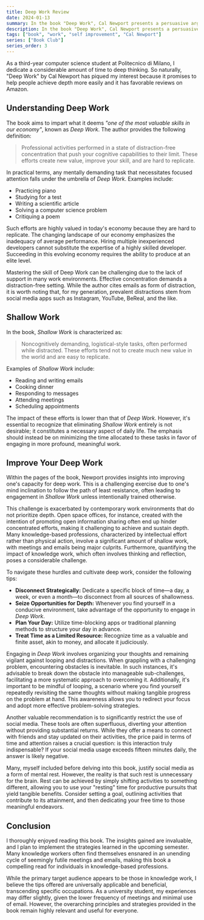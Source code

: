 ```yaml
---
title: Deep Work Review
date: 2024-01-13
summary: In the book "Deep Work", Cal Newport presents a persuasive argument for developing a crucial skill in today's economy and provides practical guidance on how to cultivate it. 👔📖
description: In the book "Deep Work", Cal Newport presents a persuasive argument for developing a crucial skill in today's economy and provides practical guidance on how to cultivate it. 👔📖
tags: ["book", "work", "self improvement", "Cal Newport"]
series: ["Book Club"]
series_order: 3
---
```


As a third-year computer science student at Politecnico di Milano, I dedicate a considerable amount of time to deep thinking. So naturally, "Deep Work" by Cal Newport has piqued my interest because it promises to help people achieve depth more easily and it has favorable reviews on Amazon.

## Understanding Deep Work

The book aims to impart what it deems *"one of the most valuable skills in our economy"*, known as *Deep Work*. The author provides the following definition:

> Professional activities performed in a state of distraction-free concentration that push your cognitive capabilities to their limit. These efforts create new value, improve your skill, and are hard to replicate.

In practical terms, any mentally demanding task that necessitates focused attention falls under the umbrella of *Deep Work*. Examples include:

- Practicing piano
- Studying for a test
- Writing a scientific article
- Solving a computer science problem
- Critiquing a poem

Such efforts are highly valued in today's economy because they are hard to replicate. The changing landscape of our economy emphasizes the inadequacy of average performance. Hiring multiple inexperienced developers cannot substitute the expertise of a highly skilled developer. Succeeding in this evolving economy requires the ability to produce at an elite level.

Mastering the skill of Deep Work can be challenging due to the lack of support in many work environments. Effective concentration demands a distraction-free setting. While the author cites emails as form of distraction, it is worth noting that, for my generation, prevalent distractions stem from social media apps such as Instagram, YouTube, BeReal, and the like.

## Shallow Work

In the book, *Shallow Work* is characterized as:

> Noncognitively demanding, logistical-style tasks, often performed while distracted. These efforts tend not to create much new value in the world and are easy to replicate.

Examples of *Shallow Work* include:

- Reading and writing emails
- Cooking dinner
- Responding to messages
- Attending meetings
- Scheduling appointments

The impact of these efforts is lower than that of *Deep Work*. However, it's essential to recognize that eliminating *Shallow Work* entirely is not desirable; it constitutes a necessary aspect of daily life. The emphasis should instead be on minimizing the time allocated to these tasks in favor of engaging in more profound, meaningful work.

## Improve Your Deep Work

Within the pages of the book, Newport provides insights into improving one's capacity for deep work. This is a challenging exercise due to one's mind inclination to follow the path of least resistance, often leading to engagement in *Shallow Work* unless intentionally trained otherwise.

This challenge is exacerbated by contemporary work environments that do not prioritize depth. Open space offices, for instance, created with the intention of promoting open information sharing often end up hinder concentrated efforts, making it challenging to achieve and sustain depth. Many knowledge-based professions, characterized by intellectual effort rather than physical action, involve a significant amount of shallow work, with meetings and emails being major culprits. Furthermore, quantifying the impact of knowledge work, which often involves thinking and reflection, poses a considerable challenge.

To navigate these hurdles and cultivate deep work, consider the following tips:

- **Disconnect Strategically:** Dedicate a specific block of time—a day, a week, or even a month—to disconnect from all sources of shallowness.
- **Seize Opportunities for Depth:** Whenever you find yourself in a conducive environment, take advantage of the opportunity to engage in *Deep Work*.
- **Plan Your Day:** Utilize time-blocking apps or traditional planning methods to structure your day in advance.
- **Treat Time as a Limited Resource:** Recognize time as a valuable and finite asset, akin to money, and allocate it judiciously.

Engaging in *Deep Work* involves organizing your thoughts and remaining vigilant against looping and distractions. When grappling with a challenging problem, encountering obstacles is inevitable. In such instances, it's advisable to break down the obstacle into manageable sub-challenges, facilitating a more systematic approach to overcoming it. Additionally, it's important to be mindful of looping, a scenario where you find yourself repeatedly revisiting the same thoughts without making tangible progress on the problem at hand. This awareness allows you to redirect your focus and adopt more effective problem-solving strategies.

Another valuable recommendation is to significantly restrict the use of social media. These tools are often superfluous, diverting your attention without providing substantial returns. While they offer a means to connect with friends and stay updated on their activities, the price paid in terms of time and attention raises a crucial question: is this interaction truly indispensable? If your social media usage exceeds fifteen minutes daily, the answer is likely negative.

Many, myself included before delving into this book, justify social media as a form of mental rest. However, the reality is that such rest is unnecessary for the brain. Rest can be achieved by simply shifting activities to something different, allowing you to use your "resting" time for productive pursuits that yield tangible benefits. Consider setting a goal, outlining activities that contribute to its attainment, and then dedicating your free time to those meaningful endeavors.

## Conclusion

I thoroughly enjoyed reading this book. The insights gained are invaluable, and I plan to implement the strategies learned in the upcoming semester. Many knowledge workers often find themselves ensnared in an unending cycle of seemingly futile meetings and emails, making this book a compelling read for individuals in knowledge-based professions.

While the primary target audience appears to be those in knowledge work, I believe the tips offered are universally applicable and beneficial, transcending specific occupations. As a university student, my experiences may differ slightly, given the lower frequency of meetings and minimal use of email. However, the overarching principles and strategies provided in the book remain highly relevant and useful for everyone.
